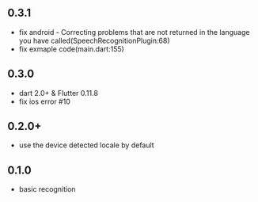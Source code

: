 ## 0.3.1

- fix android - Correcting problems that are not returned in the language you have called(SpeechRecognitionPlugin:68)
- fix exmaple code(main.dart:155)

## 0.3.0

- dart 2.0+ & Flutter 0.11.8
- fix ios error #10 

## 0.2.0+
- use the device detected locale by default

## 0.1.0
- basic recognition